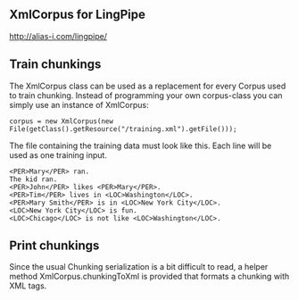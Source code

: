## XmlCorpus for LingPipe

http://alias-i.com/lingpipe/

## Train chunkings
The XmlCorpus class can be used as a replacement for every Corpus used to train chunking. Instead of programming your own corpus-class you can simply use an instance of XmlCorpus:

	corpus = new XmlCorpus(new File(getClass().getResource("/training.xml").getFile()));

The file containing the training data must look like this. Each line will be used as one training input.

	<PER>Mary</PER> ran.
	The kid ran.
	<PER>John</PER> likes <PER>Mary</PER>.
	<PER>Tim</PER> lives in <LOC>Washington</LOC>.
	<PER>Mary Smith</PER> is in <LOC>New York City</LOC>.
	<LOC>New York City</LOC> is fun.
	<LOC>Chicago</LOC> is not like <LOC>Washington</LOC>.

## Print chunkings
Since the usual Chunking serialization is a bit difficult to read, a helper method XmlCorpus.chunkingToXml is provided that formats a chunking with XML tags.
